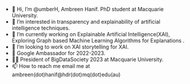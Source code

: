 - 👋 Hi, I’m @umberH, Ambreen Hanif. PhD student at Macquarie University.
- 👀 I’m interested in transparency and explainability of artificial intelligence techniques. 
- 🌱 I’m currently working on Explainable Artificial Intelligence(XAI), Exploring Graph based Machine Learning Algorithms for Explanations .
- 💞️ I’m looking to work on XAI storytelling for XAI.
- 🥳 Google Ambassador for 2022-2023. 
- 👩‍💻 President of BigDataSociety 2023 at Macquarie University.
- 📫 How to reach me email me at ambreen(dot)hanif@hdr(dot)mq(dot)edu(au)


<!---
umberH/umberH is a ✨ special ✨ repository because its `README.md` (this file) appears on your GitHub profile.
You can click the Preview link to take a look at your changes.
--->
